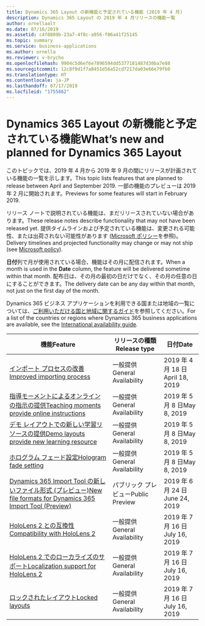 ```yaml
---
title: Dynamics 365 Layout の新機能と予定されている機能 (2019 年 4 月)
description: Dynamics 365 Layout の 2019 年 4 月リリースの機能一覧
author: ornellaalt
ms.date: 07/16/2019
ms.assetid: c4f0809b-23a7-4f8c-a956-f06a41f25145
ms.topic: summary
ms.service: business-applications
ms.author: ornella
ms.reviewer: v-brycho
ms.openlocfilehash: 9904c5d6ef6e7896594dd5377181487d30ba7e88
ms.sourcegitcommit: 12c8f9d1f7a8451d56a52cd7217da03e66e79fb0
ms.translationtype: HT
ms.contentlocale: ja-JP
ms.lasthandoff: 07/17/2019
ms.locfileid: "1755862"
---
```

#  <a name="whats-new-and-planned-for-dynamics-365-layout"></a><span data-ttu-id="87ca6-103">Dynamics 365 Layout の新機能と予定されている機能</span><span class="sxs-lookup"><span data-stu-id="87ca6-103">What’s new and planned for Dynamics 365 Layout</span></span>

<span data-ttu-id="87ca6-104">このトピックでは、2019 年 4 月から 2019 年 9 月の間にリリースが計画されている機能の一覧を示します。</span><span class="sxs-lookup"><span data-stu-id="87ca6-104">This topic lists features that are planned to release between April and September 2019.</span></span> <span data-ttu-id="87ca6-105">一部の機能のプレビューは 2019 年 2 月に開始されます。</span><span class="sxs-lookup"><span data-stu-id="87ca6-105">Previews for some features will start in February 2019.</span></span>   

<span data-ttu-id="87ca6-106">リリース ノートで説明されている機能は、まだリリースされていない場合があります。</span><span class="sxs-lookup"><span data-stu-id="87ca6-106">These release notes describe functionality that may not have been released yet.</span></span> <span data-ttu-id="87ca6-107">提供タイムラインおよび予定されている機能は、変更される可能性、または出荷されない可能性があります ([Microsoft ポリシー](https://go.microsoft.com/fwlink/p/?linkid=2007332)を参照)。</span><span class="sxs-lookup"><span data-stu-id="87ca6-107">Delivery timelines and projected functionality may change or may not ship (see [Microsoft policy](https://go.microsoft.com/fwlink/p/?linkid=2007332)).</span></span>

<span data-ttu-id="87ca6-108">**日付**列で月が使用されている場合、機能はその月に配信されます。</span><span class="sxs-lookup"><span data-stu-id="87ca6-108">When a month is used in the **Date** column, the feature will be delivered sometime within that month.</span></span> <span data-ttu-id="87ca6-109">配布日は、その月の最初の日だけでなく、その月の任意の日にすることができます。</span><span class="sxs-lookup"><span data-stu-id="87ca6-109">The delivery date can be any day within that month, not just on the first day of the month.</span></span>

<span data-ttu-id="87ca6-110">Dynamics 365 ビジネス アプリケーションを利用できる国または地域の一覧については、[ご利用いただける国と地域に関するガイド](https://aka.ms/dynamics_365_international_availability_deck)を参照してください。</span><span class="sxs-lookup"><span data-stu-id="87ca6-110">For a list of the countries or regions where Dynamics 365 business applications are available, see the [International availability guide](https://aka.ms/dynamics_365_international_availability_deck).</span></span>

| <span data-ttu-id="87ca6-111">機能</span><span class="sxs-lookup"><span data-stu-id="87ca6-111">Feature</span></span>                                                                       | <span data-ttu-id="87ca6-112">リリースの種類</span><span class="sxs-lookup"><span data-stu-id="87ca6-112">Release type</span></span>         | <span data-ttu-id="87ca6-113">日付</span><span class="sxs-lookup"><span data-stu-id="87ca6-113">Date</span></span> |
|-------------------------------------------------------------------------------|----------------------|----------------------|
| [<span data-ttu-id="87ca6-114">インポート プロセスの改善</span><span class="sxs-lookup"><span data-stu-id="87ca6-114">Improved importing process</span></span>](asset-quality.md)|<span data-ttu-id="87ca6-115">一般提供</span><span class="sxs-lookup"><span data-stu-id="87ca6-115">General Availability</span></span>|<span data-ttu-id="87ca6-116">2019 年 4 月 18 日</span><span class="sxs-lookup"><span data-stu-id="87ca6-116">April 18, 2019</span></span>|
| [<span data-ttu-id="87ca6-117">指導モーメントによるオンラインの指示の提供</span><span class="sxs-lookup"><span data-stu-id="87ca6-117">Teaching moments provide online instructions</span></span>](teaching-moments.md)|<span data-ttu-id="87ca6-118">一般提供</span><span class="sxs-lookup"><span data-stu-id="87ca6-118">General Availability</span></span>|<span data-ttu-id="87ca6-119">2019 年 5 月 8 日</span><span class="sxs-lookup"><span data-stu-id="87ca6-119">May 8, 2019</span></span>|
| [<span data-ttu-id="87ca6-120">デモ レイアウトでの新しい学習リソースの提供</span><span class="sxs-lookup"><span data-stu-id="87ca6-120">Demo layouts provide new learning resource</span></span>](demo-layouts.md)|<span data-ttu-id="87ca6-121">一般提供</span><span class="sxs-lookup"><span data-stu-id="87ca6-121">General Availability</span></span>|<span data-ttu-id="87ca6-122">2019 年 5 月 8 日</span><span class="sxs-lookup"><span data-stu-id="87ca6-122">May 8, 2019</span></span>|
| [<span data-ttu-id="87ca6-123">ホログラム フェード設定</span><span class="sxs-lookup"><span data-stu-id="87ca6-123">Hologram fade setting</span></span>](hologram-fade.md)|<span data-ttu-id="87ca6-124">一般提供</span><span class="sxs-lookup"><span data-stu-id="87ca6-124">General Availability</span></span>|<span data-ttu-id="87ca6-125">2019 年 5 月 8 日</span><span class="sxs-lookup"><span data-stu-id="87ca6-125">May 8, 2019</span></span>|
| [<span data-ttu-id="87ca6-126">Dynamics 365 Import Tool の新しいファイル形式 (プレビュー)</span><span class="sxs-lookup"><span data-stu-id="87ca6-126">New file formats for Dynamics 365 Import Tool (Preview)</span></span>](import-tool-formats.md)|<span data-ttu-id="87ca6-127">パブリック プレビュー</span><span class="sxs-lookup"><span data-stu-id="87ca6-127">Public Preview</span></span>|<span data-ttu-id="87ca6-128">2019 年 6 月 24 日</span><span class="sxs-lookup"><span data-stu-id="87ca6-128">June 24, 2019</span></span>|
| [<span data-ttu-id="87ca6-129">HoloLens 2 との互換性</span><span class="sxs-lookup"><span data-stu-id="87ca6-129">Compatibility with HoloLens 2</span></span>](hololens-2.md)|<span data-ttu-id="87ca6-130">一般提供</span><span class="sxs-lookup"><span data-stu-id="87ca6-130">General Availability</span></span>|<span data-ttu-id="87ca6-131">2019 年 7 月 16 日</span><span class="sxs-lookup"><span data-stu-id="87ca6-131">July 16, 2019</span></span>|
| [<span data-ttu-id="87ca6-132">HoloLens 2 でのローカライズのサポート</span><span class="sxs-lookup"><span data-stu-id="87ca6-132">Localization support for HoloLens 2</span></span>](localization-hololens-2.md)|<span data-ttu-id="87ca6-133">一般提供</span><span class="sxs-lookup"><span data-stu-id="87ca6-133">General Availability</span></span>|<span data-ttu-id="87ca6-134">2019 年 7 月 16 日</span><span class="sxs-lookup"><span data-stu-id="87ca6-134">July 16, 2019</span></span>|
| [<span data-ttu-id="87ca6-135">ロックされたレイアウト</span><span class="sxs-lookup"><span data-stu-id="87ca6-135">Locked layouts</span></span>](locked-layouts.md)|<span data-ttu-id="87ca6-136">一般提供</span><span class="sxs-lookup"><span data-stu-id="87ca6-136">General Availability</span></span>|<span data-ttu-id="87ca6-137">2019 年 7 月 16 日</span><span class="sxs-lookup"><span data-stu-id="87ca6-137">July 16, 2019</span></span>|

